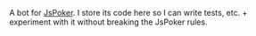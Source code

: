 A bot for [JsPoker][0]. I store its code here so I can write tests, etc. + experiment with it without breaking the JsPoker rules.

[0]:https://github.com/mdp/JsPoker
